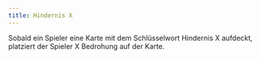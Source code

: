 ```yaml
---
title: Hindernis X
---
```


Sobald ein Spieler eine Karte mit dem Schlüsselwort Hindernis X aufdeckt, platziert der Spieler X Bedrohung auf der Karte.
